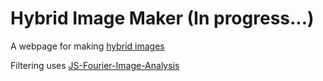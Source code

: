 Hybrid Image Maker (In progress...)
=========================

A webpage for making [hybrid images](http://cvcl.mit.edu/hybridimage.htm)

Filtering uses [JS-Fourier-Image-Analysis](https://github.com/turbomaze/JS-Fourier-Image-Analysis)

